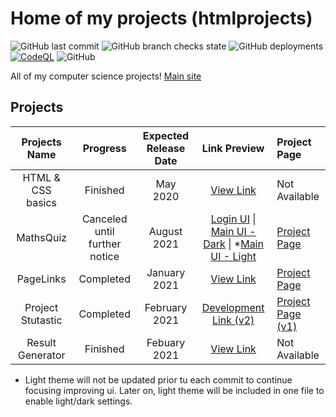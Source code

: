 # Home of my projects (htmlprojects)
![GitHub last commit](https://img.shields.io/github/last-commit/Jerit3787/htmlprojects) ![GitHub branch checks state](https://img.shields.io/github/checks-status/Jerit3787/htmlprojects/master) ![GitHub deployments](https://img.shields.io/github/deployments/Jerit3787/htmlprojects/github-pages) [![CodeQL](https://github.com/Jerit3787/htmlprojects/actions/workflows/codeql-analysis.yml/badge.svg)](https://github.com/Jerit3787/htmlprojects/actions/workflows/codeql-analysis.yml) ![GitHub](https://img.shields.io/github/license/Jerit3787/htmlprojects) 

All of my computer science projects! [Main site](https://jerit3787.github.io/htmlprojects)

## Projects
| Projects Name | Progress | Expected Release Date | Link Preview | Project Page |
| :---: | :---: | :---: | :--------: | :--- |
| HTML & CSS basics | Finished | May 2020 | [View Link](https://jerit3787.github.io/htmlprojects/htmlncss-basics/index.html) | Not Available |
| MathsQuiz | Canceled until further notice | August 2021 | [Login UI](https://jerit3787.github.io/htmlprojects/mathsquiz/login/v1/index.html) \| [Main UI - Dark](https://jerit3787.github.io/htmlprojects/mathsquiz/mainui/v1/index.html) \| *[Main UI - Light](https://jerit3787.github.io/htmlprojects/mathsquiz/mainui/v1/index%20-%20light.html) | [Project Page](http://www.mathsquiz.ml) |
| PageLinks | Completed | January 2021 | [View Link](https://jerit3787.github.io/htmlprojects/pagelinks/index.html) | [Project Page](https://jerit3787.github.io/links)|
| Project Stutastic | Completed | February 2021 | [Development Link (v2)](https://dev.stutastic.danishsite.me) | [Project Page (v1)](https://jerit3787.github.io/stutastic) |
| Result Generator | Finished | Febuary 2021 | [View Link](https://jerit3787.github.io/htmlprojects/straightspm/index.html) | Not Available |
* Light theme will not be updated prior tu each commit to continue focusing improving ui. Later on, light theme will be included in one file to enable light/dark settings.
